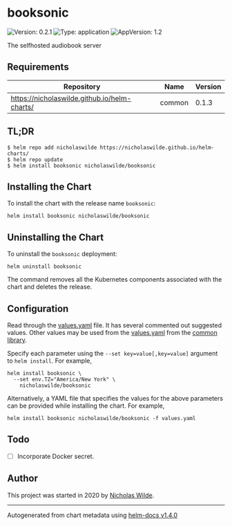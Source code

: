 # booksonic

![Version: 0.2.1](https://img.shields.io/badge/Version-0.2.1-informational?style=flat-square) ![Type: application](https://img.shields.io/badge/Type-application-informational?style=flat-square) ![AppVersion: 1.2](https://img.shields.io/badge/AppVersion-1.2-informational?style=flat-square)

The selfhosted audiobook server

## Requirements

| Repository | Name | Version |
|------------|------|---------|
| https://nicholaswilde.github.io/helm-charts/ | common | 0.1.3 |

## TL;DR
```console
$ helm repo add nicholaswilde https://nicholaswilde.github.io/helm-charts/
$ helm repo update
$ helm install booksonic nicholaswilde/booksonic
```

## Installing the Chart
To install the chart with the release name `booksonic`:
```console
helm install booksonic nicholaswilde/booksonic
```

## Uninstalling the Chart
To uninstall the `booksonic` deployment:
```console
helm uninstall booksonic
```
The command removes all the Kubernetes components associated with the chart and deletes the release.

## Configuration

Read through the [values.yaml](./values.yaml) file. It has several commented out suggested values.
Other values may be used from the [values.yaml](../common/values.yaml) from the [common library](../common).

Specify each parameter using the `--set key=value[,key=value]` argument to `helm install`. For example,
```console
helm install booksonic \
  --set env.TZ="America/New York" \
    nicholaswilde/booksonic
```

Alternatively, a YAML file that specifies the values for the above parameters can be provided while installing the chart.
For example,
```console
helm install booksonic nicholaswilde/booksonic -f values.yaml
```

## Todo
- [ ] Incorporate Docker secret.

## Author
This project was started in 2020 by [Nicholas Wilde](https://github.com/nicholaswilde).

----------------------------------------------
Autogenerated from chart metadata using [helm-docs v1.4.0](https://github.com/norwoodj/helm-docs/releases/v1.4.0)
